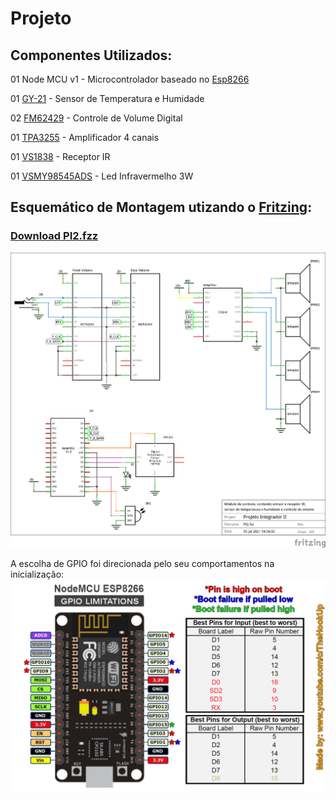 # Projeto

## Componentes Utilizados:

01 Node MCU v1 - Microcontrolador baseado no [Esp8266](https://www.espressif.com/sites/default/files/documentation/0a-esp8266ex_datasheet_en.pdf)

01 [GY-21](https://cdn-shop.adafruit.com/datasheets/1899_HTU21D.pdf) - Sensor de Temperatura e Humidade

02 [FM62429](http://nice.kaze.com/M62429.pdf) - Controle de Volume Digital

01 [TPA3255](https://www.ti.com/lit/ds/symlink/tpa3255.pdf) - Amplificador 4 canais

01 [VS1838](http://eeshop.unl.edu/pdf/VS1838-Infrared-Receiver-datasheet.pdf) - Receptor IR

01 [VSMY98545ADS](https://www.vishay.com/docs/84390/vsmy98545ads.pdf) - Led Infravermelho 3W

## Esquemático de Montagem utizando o [Fritzing](https://fritzing.org): 
### [Download PI2.fzz](/Projeto/PI2.fzz)

![Projeto](/Projeto/PI2_schem.png) 
 
A escolha de GPIO foi direcionada pelo seu comportamentos na inicialização: 
![Projeto](/Projeto/GPIO_Limitations_ESP8266_NodeMCU.jpg) 

